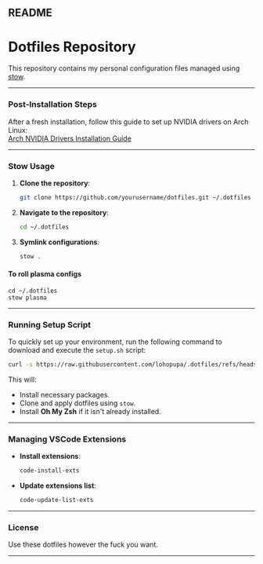 
## README

# Dotfiles Repository  

This repository contains my personal configuration files managed using [stow](https://www.gnu.org/software/stow/).

---

### Post-Installation Steps  

After a fresh installation, follow this guide to set up NVIDIA drivers on Arch Linux:  
[Arch NVIDIA Drivers Installation Guide](https://github.com/korvahannu/arch-nvidia-drivers-installation-guide)

---

### Stow Usage  

1. **Clone the repository**:  
   ```bash
   git clone https://github.com/yourusername/dotfiles.git ~/.dotfiles
   ```  
2. **Navigate to the repository**:  
   ```bash
   cd ~/.dotfiles
   ```  
3. **Symlink configurations**:  
   ```bash
   stow .
   ```  

#### To roll plasma configs
```
cd ~/.dotfiles
stow plasma
```

---

### Running Setup Script

To quickly set up your environment, run the following command to download and execute the `setup.sh` script:  

```bash
curl -s https://raw.githubusercontent.com/lohopupa/.dotfiles/refs/heads/main/setup.sh | sh
```

This will:
- Install necessary packages.
- Clone and apply dotfiles using `stow`.
- Install **Oh My Zsh** if it isn't already installed.

---

### Managing VSCode Extensions  

- **Install extensions**:  
  ```bash
  code-install-exts
  ```  
- **Update extensions list**:  
  ```bash
  code-update-list-exts
  ```  

---

### License

Use these dotfiles however the fuck you want.

---
